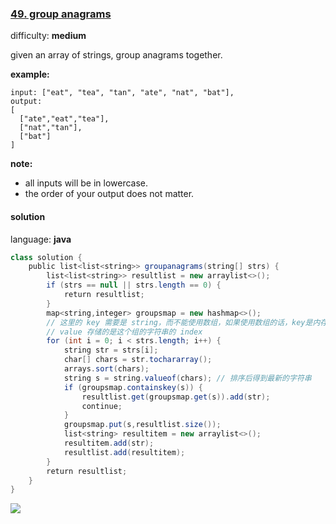### [49\. group anagrams](https://leetcode.com/problems/group-anagrams/)

difficulty: **medium**


given an array of strings, group anagrams together.

**example:**

```
input: ["eat", "tea", "tan", "ate", "nat", "bat"],
output:
[
  ["ate","eat","tea"],
  ["nat","tan"],
  ["bat"]
]
```

**note:**

*   all inputs will be in lowercase.
*   the order of your output does not matter.


#### solution

language: **java**

```java
class solution {
    public list<list<string>> groupanagrams(string[] strs) {
        list<list<string>> resultlist = new arraylist<>();
        if (strs == null || strs.length == 0) {
            return resultlist;
        }
        map<string,integer> groupsmap = new hashmap<>(); 
        // 这里的 key 需要是 string，而不能使用数组，如果使用数组的话，key是内存地址，无法满足要求。
        // value 存储的是这个组的字符串的 index
        for (int i = 0; i < strs.length; i++) {
            string str = strs[i];
            char[] chars = str.tochararray();
            arrays.sort(chars);
            string s = string.valueof(chars); // 排序后得到最新的字符串
            if (groupsmap.containskey(s)) {
                resultlist.get(groupsmap.get(s)).add(str);
                continue;
            }
            groupsmap.put(s,resultlist.size());
            list<string> resultitem = new arraylist<>();
            resultitem.add(str);
            resultlist.add(resultitem);
        }
        return resultlist;
    }
}
```
![](http://ww4.sinaimg.cn/large/006tNc79ly1g4tvny2r5uj31b60qiq7l.jpg)